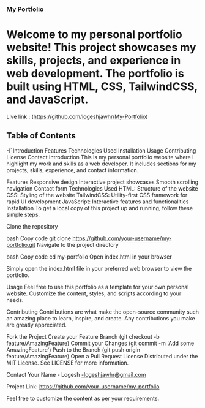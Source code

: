 ### My Portfolio
# Welcome to my personal portfolio website! This project showcases my skills, projects, and experience in web development. The portfolio is built using HTML, CSS, TailwindCSS, and JavaScript.
Live link : (https://github.com/logeshjawhr/My-Portfolio)

## Table of Contents
-[]Introduction
Features
Technologies Used
Installation
Usage
Contributing
License
Contact
Introduction
This is my personal portfolio website where I highlight my work and skills as a web developer. It includes sections for my projects, skills, experience, and contact information.

Features
Responsive design
Interactive project showcases
Smooth scrolling navigation
Contact form
Technologies Used
HTML: Structure of the website
CSS: Styling of the website
TailwindCSS: Utility-first CSS framework for rapid UI development
JavaScript: Interactive features and functionalities
Installation
To get a local copy of this project up and running, follow these simple steps.

Clone the repository

bash
Copy code
git clone https://github.com/your-username/my-portfolio.git
Navigate to the project directory

bash
Copy code
cd my-portfolio
Open index.html in your browser

Simply open the index.html file in your preferred web browser to view the portfolio.

Usage
Feel free to use this portfolio as a template for your own personal website. Customize the content, styles, and scripts according to your needs.

Contributing
Contributions are what make the open-source community such an amazing place to learn, inspire, and create. Any contributions you make are greatly appreciated.

Fork the Project
Create your Feature Branch (git checkout -b feature/AmazingFeature)
Commit your Changes (git commit -m 'Add some AmazingFeature')
Push to the Branch (git push origin feature/AmazingFeature)
Open a Pull Request
License
Distributed under the MIT License. See LICENSE for more information.

Contact
Your Name - Logesh -logeshjawhr@gmail.com

Project Link: https://github.com/your-username/my-portfolio

Feel free to customize the content as per your requirements.

